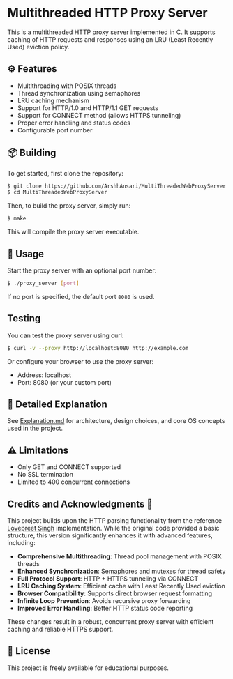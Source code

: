 # Multithreaded HTTP Proxy Server

This is a multithreaded HTTP proxy server implemented in C. It supports caching of HTTP requests and responses using an LRU (Least Recently Used) eviction policy.

## ⚙ Features

- Multithreading with POSIX threads
- Thread synchronization using semaphores
- LRU caching mechanism
- Support for HTTP/1.0 and HTTP/1.1 GET requests
- Support for CONNECT method (allows HTTPS tunneling)
- Proper error handling and status codes
- Configurable port number

## 📦 Building

To get started, first clone the repository:

```bash
$ git clone https://github.com/ArshhAnsari/MultiThreadedWebProxyServer.git
$ cd MultiThreadedWebProxyServer

```

Then, to build the proxy server, simply run:

```bash
$ make
```

This will compile the proxy server executable.

## 🚀 Usage

Start the proxy server with an optional port number:

```bash
$ ./proxy_server [port]
```

If no port is specified, the default port `8080` is used.

## Testing

You can test the proxy server using curl:

```bash
$ curl -v --proxy http://localhost:8080 http://example.com
```

Or configure your browser to use the proxy server:
- Address: localhost
- Port: 8080 (or your custom port)

## 📘 Detailed Explanation

See [Explanation.md](./Explanation.md) for architecture, design choices, and core OS concepts used in the project.

## ⚠️ Limitations

* Only GET and CONNECT supported
* No SSL termination
* Limited to 400 concurrent connections

## Credits and Acknowledgments 🙌

This project builds upon the HTTP parsing functionality from the reference [Lovepreet Singh](https://github.com/Lovepreet-Singh-LPSK/MultiThreadedProxyServerClient) implementation. While the original code provided a basic structure, this version significantly enhances it with advanced features, including:

- **Comprehensive Multithreading**: Thread pool management with POSIX threads
- **Enhanced Synchronization**: Semaphores and mutexes for thread safety
- **Full Protocol Support**: HTTP + HTTPS tunneling via CONNECT
- **LRU Caching System**: Efficient cache with Least Recently Used eviction
- **Browser Compatibility**: Supports direct browser request formatting
- **Infinite Loop Prevention**: Avoids recursive proxy forwarding
- **Improved Error Handling**: Better HTTP status code reporting

These changes result in a robust, concurrent proxy server with efficient caching and reliable HTTPS support.


## 🪪 License
This project is freely available for educational purposes.

